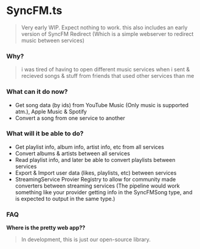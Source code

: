 # SyncFM.ts

> Very early WIP. Expect nothing to work.
> this also includes an early version of SyncFM Redirect (Which is a simple webserver to redirect music between services)

### Why?
> i was tired of having to open different music services when i sent & recieved songs & stuff from friends that used other services than me


### What can it do now?
- Get song data (by ids) from YouTube Music (Only music is supported atm.), Apple Music & Spotify
- Convert a song from one service to another


### What will it be able to do?
- Get playlist info, album info, artist info, etc from all services
- Convert albums & artists between all services
- Read playlist info, and later be able to convert playlists between services
- Export & Import user data (likes, playlists, etc) between services
- StreamingService Provier Registry to allow for community made converters between streaming services 
    (The pipeline would work something like your provider getting info in the SyncFMSong type, and is expected to output in the same type.)

### FAQ
**Where is the pretty web app??**
> In development, this is just our open-source library.
